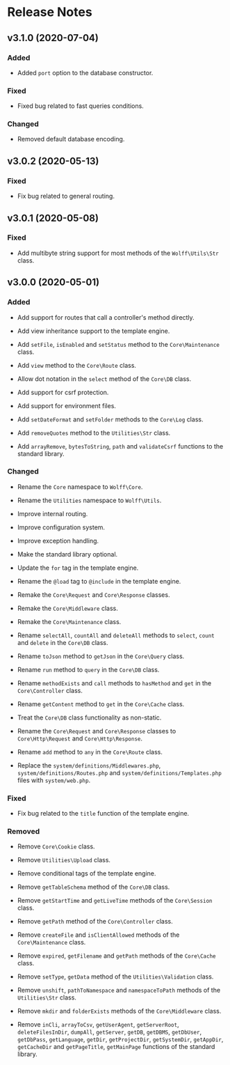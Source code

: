 # Release Notes

## v3.1.0 (2020-07-04)

### Added 

- Added `port` option to the database constructor.

### Fixed 

- Fixed bug related to fast queries conditions.

### Changed

- Removed default database encoding.
## v3.0.2 (2020-05-13)

### Fixed

- Fix bug related to general routing.

## v3.0.1 (2020-05-08)

### Fixed

- Add multibyte string support for most methods of the `Wolff\Utils\Str` class. 

## v3.0.0 (2020-05-01)

### Added

- Add support for routes that call a controller's method directly.

- Add view inheritance support to the template engine.

- Add `setFile`, `isEnabled` and `setStatus` method to the `Core\Maintenance` class.

- Add `view` method to the `Core\Route` class.

- Allow dot notation in the `select` method of the `Core\DB` class.

- Add support for csrf protection.

- Add support for environment files.

- Add `setDateFormat` and `setFolder` methods to the `Core\Log` class.

- Add `removeQuotes` method to the `Utilities\Str` class.

- Add `arrayRemove`, `bytesToString`, `path` and `validateCsrf` functions to the standard library.

### Changed

- Rename the `Core` namespace to `Wolff\Core`.

- Rename the `Utilities` namespace to `Wolff\Utils`.

- Improve internal routing.

- Improve configuration system.

- Improve exception handling.

- Make the standard library optional.

- Update the `for` tag in the template engine.

- Rename the `@load` tag to `@include` in the template engine.

- Remake the `Core\Request` and `Core\Response` classes.

- Remake the `Core\Middleware` class.

- Remake the `Core\Maintenance` class.

- Rename `selectAll`, `countAll` and `deleteAll` methods to `select`, `count` and `delete` in the `Core\DB` class.

- Rename `toJson` method to `getJson` in the `Core\Query` class.

- Rename `run` method to `query` in the `Core\DB` class.

- Rename `methodExists` and `call` methods to `hasMethod` and `get` in the `Core\Controller` class.

- Rename `getContent` method to `get` in the `Core\Cache` class.

- Treat the `Core\DB` class functionality as non-static.

- Rename the `Core\Request` and `Core\Response` classes to `Core\Http\Request` and `Core\Http\Response`.

- Rename `add` method to `any` in the `Core\Route` class.

- Replace the `system/definitions/Middlewares.php`, `system/definitions/Routes.php` and `system/definitions/Templates.php` files with `system/web.php`.

### Fixed

- Fix bug related to the `title` function of the template engine. 

### Removed

- Remove `Core\Cookie` class.

- Remove `Utilities\Upload` class.

- Remove conditional tags of the template engine.

- Remove `getTableSchema` method of the `Core\DB` class.

- Remove `getStartTime` and `getLiveTime` methods of the `Core\Session` class.

- Remove `getPath` method of the `Core\Controller` class.

- Remove `createFile` and `isClientAllowed` methods of the `Core\Maintenance` class.

- Remove `expired`, `getFilename` and `getPath` methods of the `Core\Cache` class.

- Remove `setType`, `getData` method of the `Utilities\Validation` class.

- Remove `unshift`, `pathToNamespace` and `namespaceToPath` methods of the `Utilities\Str` class.

- Remove `mkdir` and `folderExists` methods of the `Core\Middleware` class.

- Remove `inCli`, `arrayToCsv`, `getUserAgent`, `getServerRoot`, `deleteFilesInDir`, `dumpAll`, `getServer`, `getDB`, `getDBMS`, `getDbUser`, `getDbPass`, `getLanguage`, `getDir`, `getProjectDir`, `getSystemDir`, `getAppDir`, `getCacheDir` and `getPageTitle`, `getMainPage` functions of the standard library.
